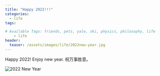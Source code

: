 ```yaml
---
title: "Happy 2022!!!"
categories:
  - life
tags:

# Available Tags: friends, pets, yale, ski, physics, philosophy, life
    - life
header:
  teaser: /assets/images/life/2022new-year.jpg
---
```


Happy 2022! Enjoy new year. 祝万事胜意。

![2022 New Year](/assets/images/life/2022new-year.jpg)